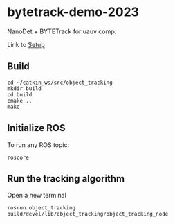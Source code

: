 # bytetrack-demo-2023

NanoDet + BYTETrack for uauv comp.

Link to [Setup](https://github.com/DroneVideo/docs/blob/gh-pages/setup.md)

## Build

```shell
cd ~/catkin_ws/src/object_tracking
mkdir build
cd build
cmake ..
make
```
## Initialize ROS

To run any ROS topic:

```shell
roscore
```

## Run the tracking algorithm

Open a new terminal

```shell
rosrun object_tracking build/devel/lib/object_tracking/object_tracking_node
```

